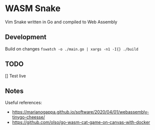 # WASM Snake

Vim Snake written in Go and compiled to Web Assembly

## Development

Build on changes `fswatch -o ./main.go | xargs -n1 -I{} ./build`

## TODO

[] Test live

## Notes

Useful references:

- https://marianogappa.github.io/software/2020/04/01/webassembly-tinygo-cheesse/
- https://github.com/olso/go-wasm-cat-game-on-canvas-with-docker
